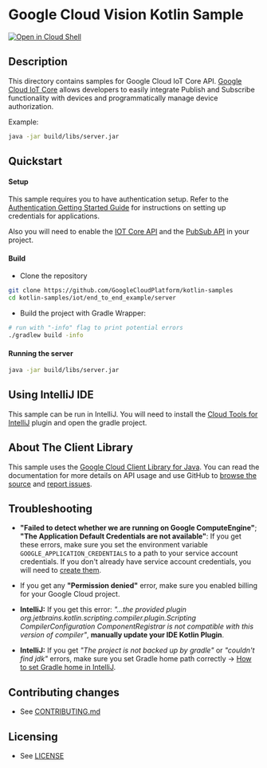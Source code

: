 # Google Cloud Vision Kotlin Sample

[![Open in Cloud Shell][shell_img]][shell_link]

[shell_img]: http://gstatic.com/cloudssh/images/open-btn.svg
[shell_link]: https://console.cloud.google.com/cloudshell/open?git_repo=https://github.com/googlecloudplatform/kotlin-samples&page=editor&working_dir=iot/end_to_end_example/server

## Description

This directory contains samples for Google Cloud IoT Core API.
[Google Cloud IoT Core][iot_core] allows developers to easily integrate Publish
and Subscribe functionality with devices and programmatically manage device
authorization.

Example:
```sh
java -jar build/libs/server.jar
```

[iot_core]: https://cloud.google.com/iot/docs

## Quickstart

#### Setup

This sample requires you to have authentication setup. Refer to the
[Authentication Getting Started Guide](https://cloud.google.com/docs/authentication/getting-started)
for instructions on setting up credentials for applications.

Also you will need to enable the [IOT Core API][enable-iotcore-api] and the
[PubSub API][enable-pubsub-api] in your project.

#### Build
- Clone the repository
```sh
git clone https://github.com/GoogleCloudPlatform/kotlin-samples
cd kotlin-samples/iot/end_to_end_example/server
```
- Build the project with Gradle Wrapper:
```sh
# run with "-info" flag to print potential errors
./gradlew build -info
```
#### Running the server

```sh
java -jar build/libs/server.jar
```

## Using IntelliJ IDE

This sample can be run in IntelliJ. You will need to install the
[Cloud Tools for IntelliJ][cloud-tools-intellij] plugin and open the gradle
project.

## About The Client Library

This sample uses the [Google Cloud Client Library for Java][google-cloud-java].
You can read the documentation for more details on API usage and use GitHub
to [browse the source][google-cloud-java-source] and
[report issues][google-cloud-java-issues].

## Troubleshooting
 * **"Failed to detect whether we are running on Google ComputeEngine"**; **"The Application Default Credentials are not available"**: If you get these errors, make sure you set the environment variable `GOOGLE_APPLICATION_CREDENTIALS` to a path to your service account credentials. If you don't already have service account credentials, you will need to
[create them][create-creds].

 * If you get any **"Permission denied"** error, make sure you enabled billing for your Google Cloud project.

 * **IntelliJ:** If you get this error: *"...the provided plugin org.jetbrains.kotlin.scripting.compiler.plugin.Scripting CompilerConfiguration ComponentRegistrar is not compatible with this version of compiler"*, **manually update your IDE Kotlin Plugin**.

 * **IntelliJ:** If you get *"The project is not backed up by gradle"* or *"couldn't find jdk"* errors, make sure you set Gradle home path correctly -> [How to set Gradle home in IntelliJ](https://www.jetbrains.com/help/idea/gradle-settings.html).

[enable-pubsub-api]: https://console.cloud.google.com/flows/enableapi?apiid=pubsub.googleapis.com
[enable-iotcore-api]: https://console.cloud.google.com/flows/enableapi?apiid=cloudiot.googleapis.com
[gradle]: https://docs.gradle.org/current/userguide/installation.html
[create-creds]: https://console.cloud.google.com/apis/credentials
[cloud-tools-intellij]: https://cloud.google.com/tools/intellij/docs/
[google-cloud-java]: https://googlecloudplatform.github.io/google-cloud-java
[google-cloud-java-source]: https://github.com/GoogleCloudPlatform/google-cloud-java
[google-cloud-java-issues]: https://github.com/GoogleCloudPlatform/google-cloud-java/issues

## Contributing changes

* See [CONTRIBUTING.md](../CONTRIBUTING.md)

## Licensing

* See [LICENSE](../LICENSE)
